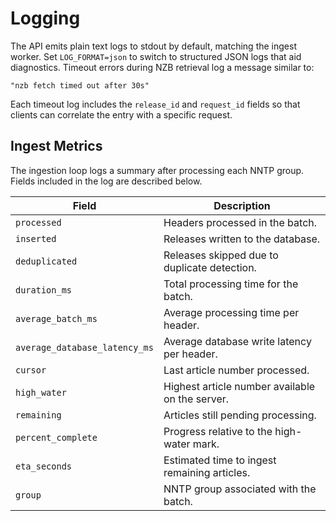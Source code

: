 # Logging

The API emits plain text logs to stdout by default, matching the ingest worker.
Set `LOG_FORMAT=json` to switch to structured JSON logs that aid diagnostics.
Timeout errors during NZB retrieval log a message similar to:

```
"nzb fetch timed out after 30s"
```

Each timeout log includes the `release_id` and `request_id` fields so that
clients can correlate the entry with a specific request.

## Ingest Metrics

The ingestion loop logs a summary after processing each NNTP group. Fields
included in the log are described below.

| Field | Description |
| --- | --- |
| `processed` | Headers processed in the batch. |
| `inserted` | Releases written to the database. |
| `deduplicated` | Releases skipped due to duplicate detection. |
| `duration_ms` | Total processing time for the batch. |
| `average_batch_ms` | Average processing time per header. |
| `average_database_latency_ms` | Average database write latency per header. |
| `cursor` | Last article number processed. |
| `high_water` | Highest article number available on the server. |
| `remaining` | Articles still pending processing. |
| `percent_complete` | Progress relative to the high-water mark. |
| `eta_seconds` | Estimated time to ingest remaining articles. |
| `group` | NNTP group associated with the batch. |
